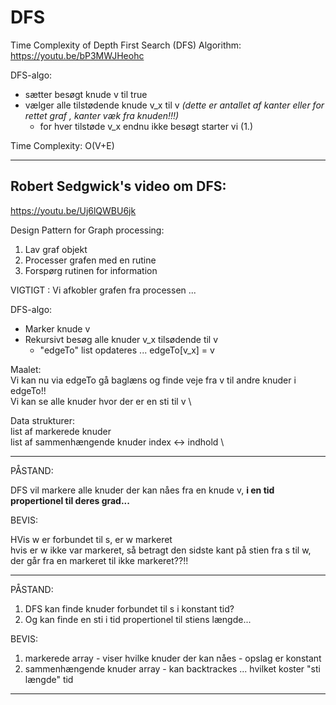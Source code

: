 # DFS

Time Complexity of Depth First Search (DFS) Algorithm: \
https://youtu.be/bP3MWJHeohc

DFS-algo:
- sætter besøgt knude v til true
- vælger alle tilstødende knude v_x til v <i> (dette er antallet af kanter eller for rettet graf , kanter væk fra knuden!!!) </i>
     - for hver tilstøde v_x endnu ikke besøgt starter vi (1.)

Time Complexity: O(V+E)

---

## Robert Sedgwick's video om DFS:

https://youtu.be/Uj6lQWBU6jk

Design Pattern for Graph processing:

 1. Lav graf objekt
 2. Processer grafen med en rutine
 3. Forspørg rutinen for information

VIGTIGT : Vi afkobler grafen fra processen  ...

DFS-algo:
 - Marker knude v
 - Rekursivt besøg alle knuder v_x tilsødende til v
    - "edgeTo" list opdateres ... edgeTo[v_x] = v

Maalet: \
Vi kan nu via edgeTo gå baglæns og finde veje fra v til andre knuder i edgeTo!! \
Vi kan se alle knuder hvor der er en sti til v \

Data strukturer: \
list af markerede knuder \
list af sammenhængende knuder index <-> indhold \

---

PÅSTAND: 

DFS vil markere alle knuder der kan nåes fra en knude v, <b> i en tid propertionel til deres grad... </b>

BEVIS: 

HVis w er forbundet til s, er w markeret \
hvis er w ikke var markeret, så betragt den sidste kant på stien fra s til w, der går fra en markeret til ikke markeret??!!

---

PÅSTAND: 
 1. DFS kan finde knuder forbundet til s i konstant tid?
 2. Og kan finde en sti i tid propertionel til stiens længde...

BEVIS:
 1. markerede array - viser hvilke knuder der kan nåes - opslag er konstant
 2. sammenhængende knuder array - kan backtrackes ... hvilket koster "sti længde" tid

---


